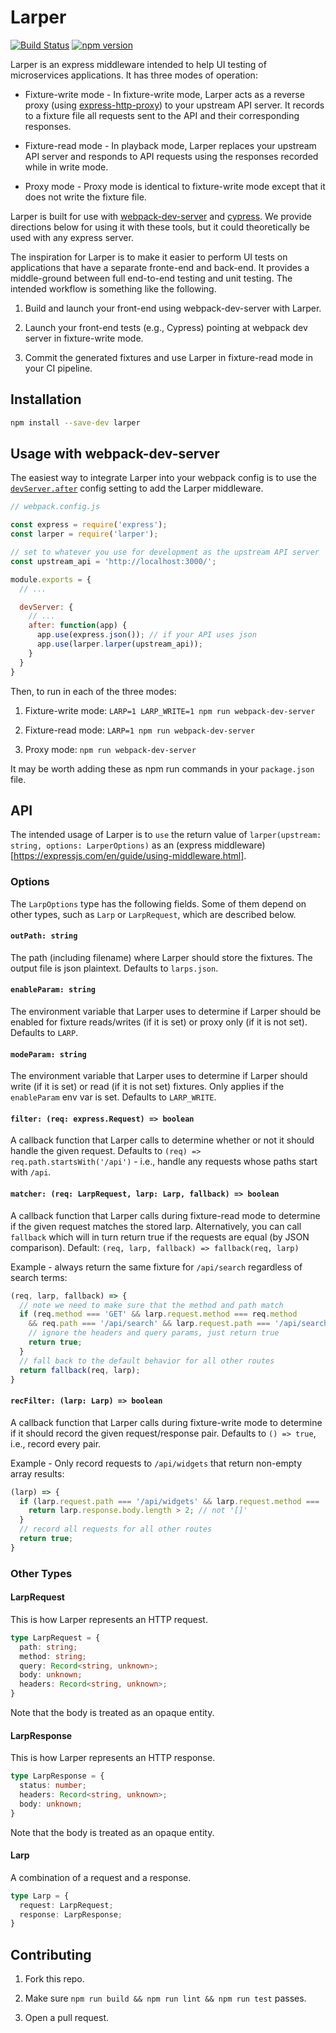 # Larper

[![Build Status](https://travis-ci.org/dantswain/larper.svg?branch=master)](https://travis-ci.org/dantswain/larper)
[![npm version](https://badge.fury.io/js/larper.svg)](https://badge.fury.io/js/larper)

Larper is an express middleware intended to help UI testing of microservices
applications.  It has three modes of operation:

* Fixture-write mode - In fixture-write mode, Larper acts as a reverse proxy (using
  [express-http-proxy](https://github.com/villadora/express-http-proxy)) to your
  upstream API server.  It records to a fixture file all requests sent to the API and their
  corresponding responses.

* Fixture-read mode - In playback mode, Larper replaces your upstream API server and
  responds to API requests using the responses recorded while in write mode.

* Proxy mode - Proxy mode is identical to fixture-write mode except that it does
  not write the fixture file.

Larper is built for use with
[webpack-dev-server](https://github.com/webpack/webpack-dev-server) and
[cypress](htts://cypress.io). We provide directions below for using it with
these tools, but it could theoretically be used with any express server.

The inspiration for Larper is to make it easier to perform UI tests on
applications that have a separate fronte-end and back-end.  It provides a
middle-ground between full end-to-end testing and unit testing.  The intended
workflow is something like the following.

1. Build and launch your front-end using webpack-dev-server with Larper.

2. Launch your front-end tests (e.g., Cypress) pointing at webpack dev server
    in fixture-write mode.

3. Commit the generated fixtures and use Larper in fixture-read mode in your CI
    pipeline.

## Installation

```bash
npm install --save-dev larper
```

## Usage with webpack-dev-server

The easiest way to integrate Larper into your webpack config is to use the
[`devServer.after`](https://webpack.js.org/configuration/dev-server/#devserverafter)
config setting to add the Larper middleware.

```js
// webpack.config.js

const express = require('express');
const larper = require('larper');

// set to whatever you use for development as the upstream API server
const upstream_api = 'http://localhost:3000/';

module.exports = {
  // ...

  devServer: {
    // ...
    after: function(app) {
      app.use(express.json()); // if your API uses json
      app.use(larper.larper(upstream_api));
    }
  }
}
```

Then, to run in each of the three modes:

1. Fixture-write mode: `LARP=1 LARP_WRITE=1 npm run webpack-dev-server`

2. Fixture-read mode: `LARP=1 npm run webpack-dev-server`

3. Proxy mode: `npm run webpack-dev-server`

It may be worth adding these as npm run commands in your `package.json` file.

## API

The intended usage of Larper is to `use` the return value of
`larper(upstream: string, options: LarperOptions)` as an (express
middleware)[https://expressjs.com/en/guide/using-middleware.html].

### Options

The `LarpOptions` type has the following fields.  Some of them depend on other
types, such as `Larp` or `LarpRequest`, which are described below.

#### `outPath: string`

The path (including filename) where Larper should store the fixtures.  The
output file is json plaintext.  Defaults to `larps.json`.

#### `enableParam: string`

The environment variable that Larper uses to determine if Larper should be
enabled for fixture reads/writes (if it is set) or proxy only (if it is not
set).  Defaults to `LARP`.

#### `modeParam: string`

The environment variable that Larper uses to determine if Larper should write
(if it is set) or read (if it is not set) fixtures.  Only applies if the
`enableParam` env var is set.  Defaults to `LARP_WRITE`.

#### `filter: (req: express.Request) => boolean`

A callback function that Larper calls to determine whether or not it should
handle the given request.  Defaults to `(req) => req.path.startsWith('/api')` -
i.e., handle any requests whose paths start with `/api`.

#### `matcher: (req: LarpRequest, larp: Larp, fallback) => boolean`

A callback function that Larper calls during fixture-read mode to determine if
the given request matches the stored larp.  Alternatively, you can call
`fallback` which will in turn return true if the requests are equal (by JSON
comparison).  Default: `(req, larp, fallback) => fallback(req, larp)`

Example - always return the same fixture for `/api/search` regardless of search
terms:

```js
(req, larp, fallback) => {
  // note we need to make sure that the method and path match
  if (req.method === 'GET' && larp.request.method === req.method
    && req.path === '/api/search' && larp.request.path === '/api/search') {
    // ignore the headers and query params, just return true
    return true;
  }
  // fall back to the default behavior for all other routes
  return fallback(req, larp);
}
```

#### `recFilter: (larp: Larp) => boolean`

A callback function that Larper calls during fixture-write mode to determine if
it should record the given request/response pair.  Defaults to `() => true`,
i.e., record every pair.

Example - Only record requests to `/api/widgets` that return non-empty array
results:

```js
(larp) => {
  if (larp.request.path === '/api/widgets' && larp.request.method === 'GET') {
    return larp.response.body.length > 2; // not '[]'
  }
  // record all requests for all other routes
  return true;
}
```

### Other Types

#### LarpRequest

This is how Larper represents an HTTP request.

```ts
type LarpRequest = {
  path: string;
  method: string;
  query: Record<string, unknown>;
  body: unknown;
  headers: Record<string, unknown>;
}
```

Note that the body is treated as an opaque entity.

#### LarpResponse

This is how Larper represents an HTTP response.

```ts
type LarpResponse = {
  status: number;
  headers: Record<string, unknown>;
  body: unknown;
}
```

Note that the body is treated as an opaque entity.

#### Larp

A combination of a request and a response.

```ts
type Larp = {
  request: LarpRequest;
  response: LarpResponse;
}
```

## Contributing

1. Fork this repo.

2. Make sure `npm run build && npm run lint && npm run test` passes.

3. Open a pull request.
